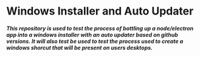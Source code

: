 # Windows Installer and Auto Updater

##### This repository is used to test the process of bottling up a node/electron app into a windows installer with an auto updater based on github versions. It will also test be used to test the process used to create a windows shorcut that will be present on users desktops.